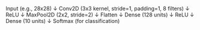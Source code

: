 Input (e.g., 28x28)
↓
Conv2D (3x3 kernel, stride=1, padding=1, 8 filters)
↓
ReLU
↓
MaxPool2D (2x2, stride=2)
↓
Flatten
↓
Dense (128 units)
↓
ReLU
↓
Dense (10 units)
↓
Softmax (for classification)
